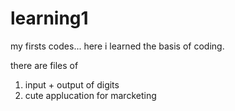 # learning1
my firsts codes...
here i learned the basis of coding.

there are files of 
1) input + output of digits
2) cute applucation for marcketing
